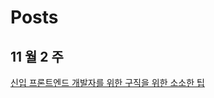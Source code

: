 # Posts

## 11 월 2 주
[신입 프론트엔드 개발자를 위한 구직을 위한 소소한 팁](https://devjang.github.io/2018/11/11/2018-11-11-new-fed-begginer-tip)